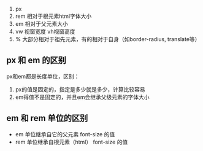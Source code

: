 1. px
2. rem 相对于根元素html字体大小
3. em 相对于父元素大小
4. vw 视窗宽度 vh视窗高度
5. % 大部分相对于祖先元素，有的相对于自身（如border-radius, translate等）

## px 和 em 的区别
px和em都是长度单位，区别：
1. px的值是固定的，指定是多少就是多少，计算比较容易
2. em得值不是固定的，并且em会继承父级元素的字体大小

## em 和 rem 单位的区别
* em 单位继承自它的父元素 font-size 的值
* rem 单位继承自根元素（html） font-size 的值
